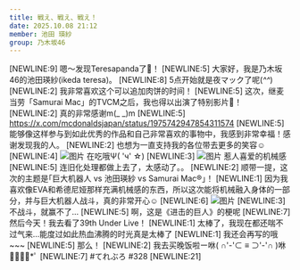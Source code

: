 ```yaml
---
title: 戦え、戦え、戦え！
date: 2025.10.08 21:12
member: 池田 瑛紗
group: 乃木坂46
---
```


[NEWLINE:9]
嗯～发现Teresapanda了👀！
[NEWLINE:5]
大家好，我是乃木坂46的池田瑛紗(ikeda teresa)。
[NEWLINE:8]
5点开始就是夜マック了呢(*^^*)
[NEWLINE:2]
我非常喜欢这个可以追加肉饼的时间！
[NEWLINE:5]
这次，继麦当劳「Samurai Mac」的TVCM之后，我也得以出演了特别影片🍔！
[NEWLINE:2]
真的非常感谢m(_ _)m
[NEWLINE:5]
https://x.com/mcdonaldsjapan/status/1975742947854311574
[NEWLINE:5]
能够像这样参与到如此优秀的作品和自己非常喜欢的事物中，我感到非常幸福！感谢发现我的人。
[NEWLINE:2]
也想为一直支持我的各位带去更多的笑容☺︎
[NEWLINE:4]
![图片](https://www.nogizaka46.com/files/46/diary/n46/MEMBER/moblog/202510/mobAwkoLm.png)
在吃哦Ψ( 'ч' ☆)
[NEWLINE:3]
![图片](https://www.nogizaka46.com/files/46/diary/n46/MEMBER/moblog/202510/mobraqF45.png)
惹人喜爱的机械感
[NEWLINE:5]
连旧化处理都做上去了，太感动了。。
[NEWLINE:2]
顺带一提，这次的主题是｢巨大机器人 vs 池田瑛紗 vs Samurai Mac®︎｣！
[NEWLINE:1]
因为我喜欢像EVA和希德尼娅那样充满机械感的东西，所以这次能将机械融入身体的一部分，并与巨大机器人战斗，真的非常开心☺️
[NEWLINE:6]
![图片](https://www.nogizaka46.com/files/46/diary/n46/MEMBER/moblog/202510/mobT9ZSG4.png)
[NEWLINE:3]
不战斗，就赢不了…
[NEWLINE:5]
啊，这是《进击的巨人》的梗呢
[NEWLINE:7]
然后今天！我去看了39th Under Live！
[NEWLINE:1]
太棒了，我现在都还喘不过气来…能度过如此热血沸腾的时光真是太棒了
[NEWLINE:1]
我还会再写的哦~~~
[NEWLINE:5]
那么！
[NEWLINE:2]
我去买晚饭啦ー咻( ∩'-'⊂ ≡ ⊃'-'∩ )咻🍔🍔🍔🌙*ﾟ
[NEWLINE:7]
#てれぶろ #328
[NEWLINE:21]